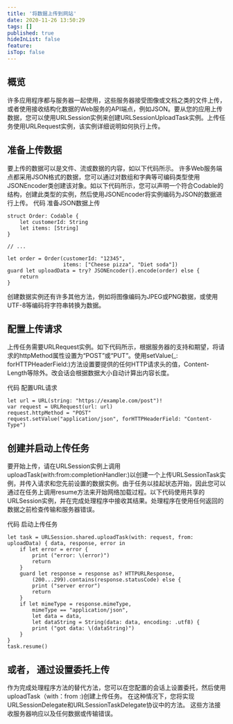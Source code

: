 ```yaml
---
title: '将数据上传到网站'
date: 2020-11-26 13:50:29
tags: []
published: true
hideInList: false
feature: 
isTop: false
---
```

## 概览
许多应用程序都与服务器一起使用，这些服务器接受图像或文档之类的文件上传，或者使用接收结构化数据的Web服务的API端点，例如JSON。要从您的应用上传数据，您可以使用URLSession实例来创建URLSessionUploadTask实例。上传任务使用URLRequest实例，该实例详细说明如何执行上传。

## 准备上传数据
要上传的数据可以是文件、流或数据的内容，如以下代码所示。
许多Web服务端点都采用JSON格式的数据，您可以通过对数组和字典等可编码类型使用JSONEncoder类创建该对象。如以下代码所示，您可以声明一个符合Codable的结构，创建此类型的实例，然后使用JSONEncoder将实例编码为JSON的数据进行上传。
代码 准备JSON数据上传
```
struct Order: Codable {
    let customerId: String
    let items: [String]
}

// ...

let order = Order(customerId: "12345",
                  items: ["Cheese pizza", "Diet soda"])
guard let uploadData = try? JSONEncoder().encode(order) else {
    return
}
```
创建数据实例还有许多其他方法，例如将图像编码为JPEG或PNG数据，或使用UTF-8等编码将字符串转换为数据。
## 配置上传请求
上传任务需要URLRequest实例。如下代码所示，根据服务器的支持和期望，将请求的httpMethod属性设置为“POST”或“PUT”。使用setValue(_: forHTTPHeaderField:)方法设置要提供的任何HTTP请求头的值，Content-Length等除外。改会话会根据数据大小自动计算出内容长度。

代码 配置URL请求
```
let url = URL(string: "https://example.com/post")!
var request = URLRequest(url: url)
request.httpMethod = "POST"
request.setValue("application/json", forHTTPHeaderField: "Content-Type")
```
## 创建并启动上传任务
要开始上传，请在URLSession实例上调用uploadTask(with:from:completionHandler:)以创建一个上传URLSessionTask实例，并传入请求和您先前设置的数据实例。由于任务以挂起状态开始，因此您可以通过在任务上调用resume方法来开始网络加载过程。以下代码使用共享的URLSession实例，并在完成处理程序中接收其结果。处理程序在使用任何返回的数据之前检查传输和服务器错误。

代码 启动上传任务
```
let task = URLSession.shared.uploadTask(with: request, from: uploadData) { data, response, error in
    if let error = error {
        print ("error: \(error)")
        return
    }
    guard let response = response as? HTTPURLResponse,
        (200...299).contains(response.statusCode) else {
        print ("server error")
        return
    }
    if let mimeType = response.mimeType,
        mimeType == "application/json",
        let data = data,
        let dataString = String(data: data, encoding: .utf8) {
        print ("got data: \(dataString)")
    }
}
task.resume()
```

## 或者， 通过设置委托上传
作为完成处理程序方法的替代方法，您可以在您配置的会话上设置委托，然后使用uploadTask（with：from :)创建上传任务。 在这种情况下，您将实现URLSessionDelegate和URLSessionTaskDelegate协议中的方法。 这些方法接收服务器响应以及任何数据或传输错误。









